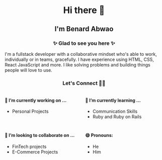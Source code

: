 <h1 align="center">
 Hi there 👋
</h1>

<h2 align="center">
 I'm Benard Abwao
</h2>


<h3 align="center"> ✨ Glad to see you here ✨ </h3>

I'm a fullstack developer with a collaborative mindset who's able to work, individually or in teams, gracefully. I have experience using HTML, CSS, React JavaScript and more. I like solving problems and building things people will love to use.

<h3 align="center"> Let's Connect 🤝🏾 </h3>

<div style="display: grid; gap: 0.5rem; grid-template-columns: repeat(2, 1fr);">

<div>

<h4>🔭  I’m currently working on ...</h4>

- Personal Projects

</div>

<div>

<h4>🌱 I’m currently learning ...</h4>

- Communication Skills
- Ruby and Ruby on Rails

</div>

<div>
<h4>👯 I’m looking to collaborate on ...</h4>

- FinTech projects
- E-Commerce Projects

</div>
  
<div>
<h4>😄 Pronouns:</h4>

- He
- Him
  
</div>

</div>
  

